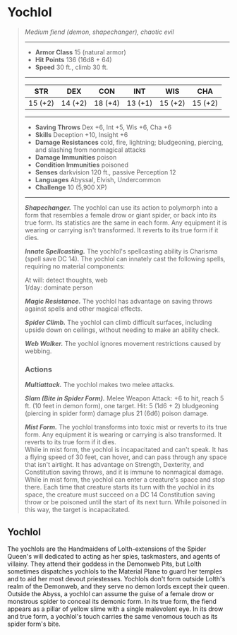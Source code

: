 # Yochlol
>*Medium fiend (demon, shapechanger), chaotic evil*
>___
>- **Armor Class** 15 (natural armor)
>- **Hit Points** 136 (16d8 + 64)
>- **Speed** 30 ft., climb 30 ft.
>___
>|STR|DEX|CON|INT|WIS|CHA|
>|:---:|:---:|:---:|:---:|:---:|:---:|
>|15 (+2)|14 (+2)|18 (+4)|13 (+1)|15 (+2)|15 (+2)|
>___
>- **Saving Throws** Dex +6, Int +5, Wis +6, Cha +6
>- **Skills** Deception +10, Insight +6
>- **Damage Resistances** cold, fire, lightning; bludgeoning, piercing, and slashing from nonmagical attacks
>- **Damage Immunities** poison
>- **Condition Immunities** poisoned
>- **Senses** darkvision 120 ft., passive Perception 12
>- **Languages** Abyssal, Elvish, Undercommon
>- **Challenge** 10 (5,900 XP)
>___
>***Shapechanger.*** The yochlol can use its action to polymorph into a form that resembles a female drow or giant spider, or back into its true form. Its statistics are the same in each form. Any equipment it is wearing or carrying isn't transformed. It reverts to its true form if it dies.  
>
>***Innate Spellcasting.*** The yochlol's spellcasting ability is Charisma (spell save DC 14). The yochlol can innately cast the following spells, requiring no material components:  
>
>At will: detect thoughts, web  
>1/day: dominate person  
>
>
>***Magic Resistance.*** The yochlol has advantage on saving throws against spells and other magical effects.  
>
>***Spider Climb.*** The yochlol can climb difficult surfaces, including upside down on ceilings, without needing to make an ability check.  
>
>***Web Walker.*** The yochlol ignores movement restrictions caused by webbing.  
>
>### Actions
>***Multiattack.*** The yochlol makes two melee attacks.  
>
>***Slam (Bite in Spider Form).*** Melee Weapon Attack: +6 to hit, reach 5 ft. (10 feet in demon form), one target. Hit: 5 (1d6 + 2) bludgeoning (piercing in spider form) damage plus 21 (6d6) poison damage.  
>
>***Mist Form.*** The yochlol transforms into toxic mist or reverts to its true form. Any equipment it is wearing or carrying is also transformed. It reverts to its true form if it dies.  
>While in mist form, the yochlol is incapacitated and can't speak. It has a flying speed of 30 feet, can hover, and can pass through any space that isn't airtight. It has advantage on Strength, Dexterity, and Constitution saving throws, and it is immune to nonmagical damage.  
>While in mist form, the yochlol can enter a creature's space and stop there. Each time that creature starts its turn with the yochlol in its space, the creature must succeed on a DC 14 Constitution saving throw or be poisoned until the start of its next turn. While poisoned in this way, the target is incapacitated.
## Yochlol
The yochlols are the Handmaidens of Lolth-extensions of the Spider Queen's will dedicated to acting as her spies, taskmasters, and agents of villainy. They attend their goddess in the Demonweb Pits, but Lolth sometimes dispatches yochlols to the Material Plane to guard her temples and to aid her most devout priestesses. Yochlols don't form outside Lolth's realm of the Demonweb, and they serve no demon lords except their queen.
Outside the Abyss, a yochlol can assume the guise of a female drow or monstrous spider to conceal its demonic form. In its true form, the fiend appears as a pillar of yellow slime with a single malevolent eye. In its drow and true form, a yochlol's touch carries the same venomous touch as its spider form's bite.